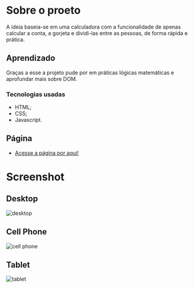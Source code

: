 # Sobre o proeto
A ideia baseia-se em uma calculadora com a funcionalidade de apenas calcular a conta, a gorjeta e dividi-las entre as pessoas, de forma rápida e prática.

## Aprendizado
Graças a esse a projeto pude por em práticas lógicas matemáticas e aprofundar mais sobre DOM.

### Tecnologias usadas
- HTML;
- CSS;
- Javascript.

## Página
* [Acesse a página por aqui!](https://joaopedroac.github.io/Projetos/Calculator-Tip/)

# Screenshot
## Desktop
![desktop](https://user-images.githubusercontent.com/78094903/138007071-3bd05ec3-268b-4af2-99c4-453d1ddafede.jpeg)
## Cell Phone
![cell phone](https://user-images.githubusercontent.com/78094903/138007163-3a5f0bec-994f-441d-b80b-23fa4a2a9b64.png)
## Tablet
![tablet](https://user-images.githubusercontent.com/78094903/138007218-37a4eeaf-a8c0-4a41-a3d4-2eebc44fa8ec.png)
